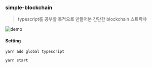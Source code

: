 ### simple-blockchain

>  typescript를 공부할 목적으로 만들어본 간단한 blockchain 스트락챠

![demo](demo.gif)



#### Setting

`yarn add global typescript`

`yarn start`

